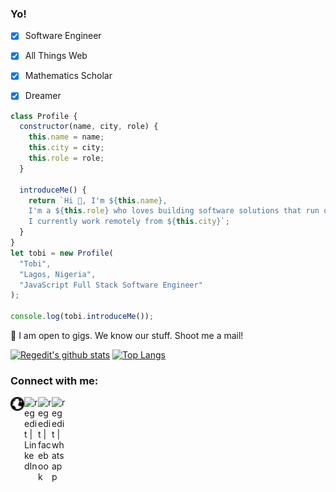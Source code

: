 ### Yo!
- [x] Software Engineer
- [x] All Things Web
- [x] Mathematics Scholar 
- [x] Dreamer
 

```js
class Profile {
  constructor(name, city, role) {
    this.name = name;
    this.city = city;
    this.role = role;
  }

  introduceMe() {
    return `Hi 👋, I'm ${this.name}, 
    I'm a ${this.role} who loves building software solutions that run on the web, 
    I currently work remotely from ${this.city}`;
  }
}
let tobi = new Profile(
  "Tobi",
  "Lagos, Nigeria",
  "JavaScript Full Stack Software Engineer"
);

console.log(tobi.introduceMe());

```

🔭 I am open to gigs. We know our stuff. Shoot me a mail!

[![Regedit's github stats](https://github-readme-stats.vercel.app/api?username=tobisamcode&show_icons=true&theme=nightowl)](https://github.com/tobisamcode/github-readme-stats) [![Top Langs](https://github-readme-stats.vercel.app/api/top-langs/?username=tobisamcode&hide=css,scss,shell,ejs,html&layout=compact&theme=nightowl)](https://github.com/tobisamcode/github-readme-stats)



### Connect with me:

[<img align="left" alt="ayfolio" width="22px" src="https://raw.githubusercontent.com/iconic/open-iconic/master/svg/globe.svg" />][website]
[<img align="left" alt="regedit | LinkedIn" width="22px" src="https://cdn.jsdelivr.net/npm/simple-icons@v3/icons/linkedin.svg" />][linkedin]
[<img align="left" alt="regedit | facebook" width="22px" src="https://cdn.jsdelivr.net/npm/simple-icons@v3/icons/facebook.svg" />][facebook]
[<img align="left" alt="regedit | whatsapp" width="22px" src="https://cdn.jsdelivr.net/npm/simple-icons@v3/icons/whatsapp.svg" />][whatsapp]

[website]: https://tobi-porfolio.herokuapp.com
[linkedin]: https://www.linkedin.com/in/tobiadesokan/
[whatsapp]: https://wa.link/upzqbg
[facebook]: https://www.facebook.com/profile.php?id=100080061182984


